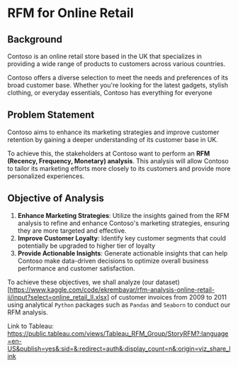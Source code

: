 # RFM for Online Retail

## Background

Contoso is an online retail store based in the UK that specializes in providing a wide range of products to customers across various countries.

Contoso offers a diverse selection to meet the needs and preferences of its broad customer base. Whether you're looking for the latest gadgets, stylish clothing, or everyday essentials, Contoso has everything for everyone

## Problem Statement

Contoso aims to enhance its marketing strategies and improve customer retention by gaining a deeper understanding of its customer base in UK. 

To achieve this, the stakeholders at Contoso want to perform an **RFM (Recency, Frequency, Monetary) analysis**. This analysis will allow Contoso to tailor its marketing efforts more closely to its customers and provide more personalized experiences.

## Objective of Analysis

1. **Enhance Marketing Strategies**: Utilize the insights gained from the RFM analysis to refine and enhance Contoso's marketing strategies, ensuring they are more targeted and effective.
2. **Improve Customer Loyalty**: Identify key customer segments that could potentially be upgraded to higher tier of loyalty
3. **Provide Actionable Insights**: Generate actionable insights that can help Contoso make data-driven decisions to optimize overall business performance and customer satisfaction.

To achieve these objectives, we shall analyze (our dataset)[https://www.kaggle.com/code/ekrembayar/rfm-analysis-online-retail-ii/input?select=online_retail_II.xlsx] of customer invoices from 2009 to 2011 using analytical `Python` packages such as `Pandas` and `Seaborn` to conduct our RFM analysis.

Link to Tableau: https://public.tableau.com/views/Tableau_RFM_Group/StoryRFM?:language=en-US&publish=yes&:sid=&:redirect=auth&:display_count=n&:origin=viz_share_link
